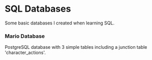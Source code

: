 # SQL Databases
Some basic databases I created when learning SQL.

### Mario Database

PostgreSQL database with 3 simple tables including a junction table 'character_actions'.
